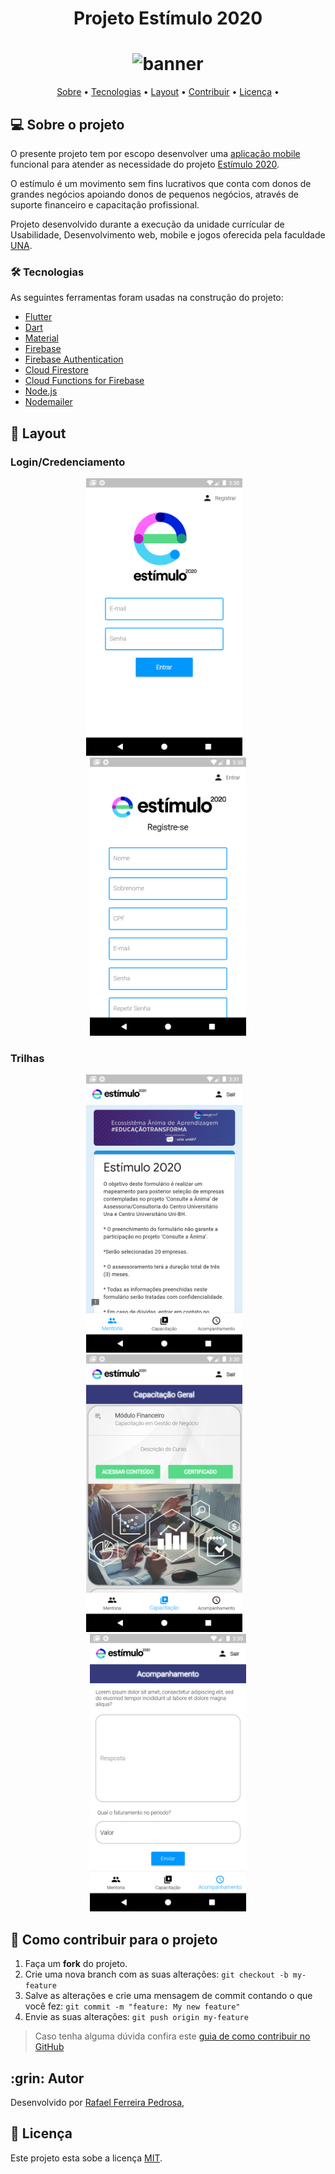 <h1 align="center">Projeto Estímulo 2020</h1>
<h1 align="center">
<img src="https://www.estimulo2020.org/wp-content/uploads/2020/04/Logomarca-Estimulo2020.png" alt="banner" height="260" width="242">
</h1>

<p align="center">
 <a href="#-sobre-o-projeto">Sobre</a> •
 <a href="#-tecnologias">Tecnologias</a> •
 <a href="#-layout">Layout</a> •  
 <a href="#-como-contribuir-para-o-projeto">Contribuir</a> •
 <a href="#-licença">Licença</a> •    
</p>


## 💻 Sobre o projeto
O presente projeto tem por escopo desenvolver uma [aplicação mobile](https://sites.google.com/prof.unibh.br/consulteaanima/inicio/aplicativo) funcional para atender as necessidade do projeto [Estímulo 2020](https://www.estimulo2020.org/).<p>
O estímulo é um movimento sem fins lucrativos que conta com donos de grandes negócios apoiando donos de pequenos negócios, através de suporte financeiro e capacitação profissional.

Projeto desenvolvido durante a execução da unidade currícular de Usabilidade, Desenvolvimento web, mobile e jogos oferecida pela faculdade [UNA](https://www.una.br/).


### 🛠 Tecnologias

As seguintes ferramentas foram usadas na construção do projeto:

- [Flutter](https://flutter.dev/)
- [Dart](https://dart.dev/)
- [Material](https://material.io/)
- [Firebase](https://firebase.google.com/)
- [Firebase Authentication](https://firebase.google.com/docs/auth)
- [Cloud Firestore](https://firebase.google.com/docs/firestore)
- [Cloud Functions for Firebase](https://firebase.google.com/products/functions?hl=pt-br)
- [Node.js](https://nodejs.org/en/)
- [Nodemailer](https://nodemailer.com/about/)


## 🎨 Layout

### Login/Credenciamento

<p align="center">
  <img alt="login" title="#Layout" src="./projeto_estimulo/assets/images/login.png" width="250px">
&nbsp;&nbsp;
  <img alt="credenciamento" title="#Layout" src="./projeto_estimulo/assets/images/credenciamento.png" width="250px">
</p>

### Trilhas
<p align="center">
  <img alt="mentoria" title="#Layout" src="./projeto_estimulo/assets/images/mentoria.png" width="250px" >
&nbsp;&nbsp;
  <img alt="capacitacao" title="#Layout" src="./projeto_estimulo/assets/images/capacitacao.png" width="250px" >
&nbsp;&nbsp;
  <img alt="acompanhamento" title="#Layout" src="./projeto_estimulo/assets/images/acompanhamento.png" width="250px">
</p>

## 💪 Como contribuir para o projeto

1. Faça um **fork** do projeto.
2. Crie uma nova branch com as suas alterações: `git checkout -b my-feature`
3. Salve as alterações e crie uma mensagem de commit contando o que você fez: `git commit -m "feature: My new feature"`
4. Envie as suas alterações: `git push origin my-feature`
> Caso tenha alguma dúvida confira este [guia de como contribuir no GitHub](./CONTRIBUTING.md)

<h2 id=autor>:grin: Autor</h2>

Desenvolvido por 
<a href="https://www.linkedin.com/in/rafael-ferreira-pedrosa-021b16ba/" target="_blank">Rafael Ferreira Pedrosa</a>,

## 📝 Licença

Este projeto esta sobe a licença [MIT](./LICENSE).

